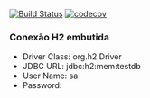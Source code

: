 [![Build Status](https://travis-ci.com/otojunior/spring-boot-sample-app.svg?branch=master)](https://travis-ci.com/otojunior/spring-boot-sample-app)
[![codecov](https://codecov.io/gh/otojunior/spring-boot-sample-app/branch/master/graph/badge.svg)](https://codecov.io/gh/otojunior/spring-boot-sample-app)

### Conexão H2 embutida

- Driver Class:	org.h2.Driver
- JDBC URL:	jdbc:h2:mem:testdb
- User Name: sa
- Password:	<blank>